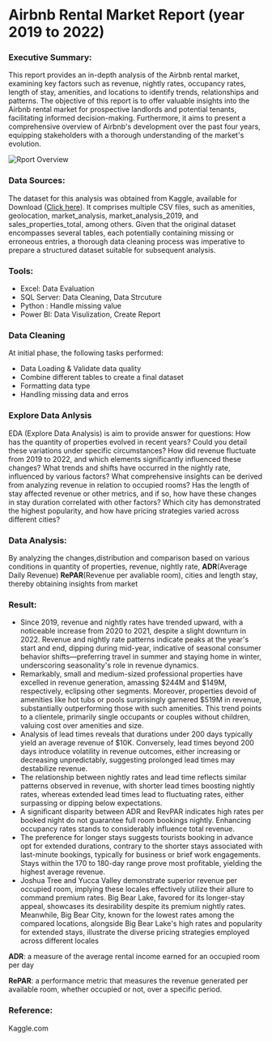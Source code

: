 # Airbnb Rental Market Report (year 2019 to 2022)

### Executive Summary:
This report provides an in-depth analysis of the Airbnb rental market, examining key factors such as revenue, nightly rates, occupancy rates, length of stay, amenities, and locations to identify trends, 
relationships and patterns. The objective of this report is to offer valuable insights into the Airbnb rental market for prospective landlords and potential tenants, facilitating informed decision-making. 
Furthermore, it aims to present a comprehensive overview of Airbnb's development over the past four years, equipping stakeholders with a thorough understanding of the market's evolution.

![Rport Overview](https://github.com/WeiWanger/Airbnd_Rental_Report-Excel-SQL-Power-BI-/assets/94071380/e6f2b0cd-ddea-48d1-90cb-3efe503757bf)

### Data Sources:
The dataset for this analysis was obtained from Kaggle, available for Download ([Click here](https://www.kaggle.com/datasets/computingvictor/zillow-market-analysis-and-real-estate-sales-data)). It comprises multiple CSV files, such as amenities, geolocation, market_analysis, market_analysis_2019, and sales_properties_total, among others. Given that the original dataset encompasses several tables, each potentially containing missing or erroneous entries, a thorough data cleaning process was imperative to prepare a structured dataset suitable for subsequent analysis.

### Tools:
- Excel: Data Evaluation
- SQL Server: Data Cleaning, Data Strcuture
- Python : Handle missing value
- Power BI: Data Visulization, Create Report

### Data Cleaning
 At initial phase, the following tasks performed:
 - Data Loading & Validate data quality
 - Combine different tables to create a final dataset
 - Formatting data type
 - Handling missing data and erros

### Explore Data Anlysis
EDA (Explore Data Analysis) is aim to provide answer for questions:
How has the quantity of properties evolved in recent years? Could you detail these variations under specific circumstances?
How did revenue fluctuate from 2019 to 2022, and which elements significantly influenced these changes?
What trends and shifts have occurred in the nightly rate, influenced by various factors?
What comprehensive insights can be derived from analyzing revenue in relation to occupied rooms?
Has the length of stay affected revenue or other metrics, and if so, how have these changes in stay duration correlated with other factors?
Which city has demonstrated the highest popularity, and how have pricing strategies varied across different cities?

### Data Analysis:
By analyzing the changes,distribution and comparison based on various conditions in quantity of properties, revenue, nightly rate, **ADR**(Average Daily Revenue) **RePAR**(Revenue per avaliable room), cities and length stay, thereby obtaining insights from market

### Result:
- Since 2019, revenue and nightly rates have trended upward, with a noticeable increase from 2020 to 2021, despite a slight downturn in 2022. Revenue and nightly rate patterns indicate peaks at the year's start and end, dipping during mid-year, indicative of seasonal consumer behavior shifts—preferring travel in summer and staying home in winter, underscoring seasonality's role in revenue dynamics.
- Remarkably, small and medium-sized professional properties have excelled in revenue generation, amassing $244M and $149M, respectively, eclipsing other segments. Moreover, properties devoid of amenities like hot tubs or pools surprisingly garnered $519M in revenue, substantially outperforming those with such amenities. This trend points to a clientele, primarily single occupants or couples without children, valuing cost over amenities and size.
- Analysis of lead times reveals that durations under 200 days typically yield an average revenue of $10K. Conversely, lead times beyond 200 days introduce volatility in revenue outcomes, either increasing or decreasing unpredictably, suggesting prolonged lead times may destabilize revenue.
- The relationship between nightly rates and lead time reflects similar patterns observed in revenue, with shorter lead times boosting nightly rates, whereas extended lead times lead to fluctuating rates, either surpassing or dipping below expectations.
- A significant disparity between ADR and RevPAR indicates high rates per booked night do not guarantee full room bookings nightly. Enhancing occupancy rates stands to considerably influence total revenue.
- The preference for longer stays suggests tourists booking in advance opt for extended durations, contrary to the shorter stays associated with last-minute bookings, typically for business or brief work 
  engagements. Stays within the 170 to 180-day range prove most profitable, yielding the highest average revenue.
- Joshua Tree and Yucca Valley demonstrate superior revenue per occupied room, implying these locales effectively utilize their allure to command premium rates. Big Bear Lake, favored for its longer-stay appeal, showcases its desirability despite its premium nightly rates. Meanwhile, Big Bear City, known for the lowest rates among the compared locations, alongside Big Bear Lake's high rates and popularity for extended stays, illustrate the diverse pricing strategies employed across different locales

**ADR**: a measure of the average rental income earned for an occupied room per day

**RePAR**:  a performance metric that measures the revenue generated per available room, whether occupied or not, over a specific period.

### Reference:
Kaggle.com
